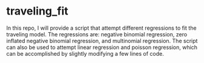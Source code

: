 # traveling_fit
In this repo, I will provide a script that attempt different regressions to fit the traveling model. The regressions are: negative binomial regression, zero inflated negative binomial regression, and multinomial regression. The script can also be used to attempt linear regression and poisson regression, which can be accomplished by slightly modifying a few lines of code.

